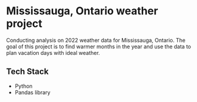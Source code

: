 # Mississauga, Ontario weather project

Conducting analysis on 2022 weather data for Mississauga, Ontario. The goal of this project is to find warmer months in the year and use the data to plan vacation days with ideal weather.

## Tech Stack
- Python
- Pandas library
